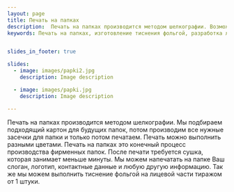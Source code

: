 ```yaml
---
layout: page
title: Печать на папках
description:  Печать на папках производится методом шелкографии. Возможно напечатать на папке слоган, логотип, контактные данные и другую информацию, а так же выполнить тиснение на лицевой части. Так же мы можем произвести тиснение на лицевой части. 
keywords: Печать на папках, изготовление тиснения фольгой, разработка логотипа, размещение контактной информации, печать папки от 1 штуки, шелкография.


slides_in_footer: true

slides:
  - image: images/papki2.jpg
    description: Image description

  - image: images/papki.jpg
    description: Image description

---
```


 Печать на папках производится методом шелкографии. Мы подбираем подходящий картон для будущих папок, потом производим все нужные засечки для папки и только потом печатаем. Печать можно выполнить разными цветами. Печать на папках это конечный процесс производства фирменных папок. После печати требуется сушка, которая занимает меньше минуты. Мы можем напечатать на папке Ваш слоган, логотип, контактные данные и любую другую информацию. Так же мы можем выполнить тиснение фольгой на лицевой части тиражом от 1 штуки.
